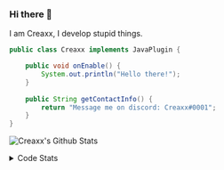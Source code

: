### Hi there 👋

I am Creaxx, I develop stupid things. 

```java
public class Creaxx implements JavaPlugin {

    public void onEnable() {
        System.out.println("Hello there!");
    }
    
    public String getContactInfo() {
        return "Message me on discord: Creaxx#0001";
    }
}
```

![Creaxx's Github Stats](https://github-readme-stats.vercel.app/api?username=CreaxxOG&show_icons=true&theme=dark&count_private=true)

<details>
  <summary>Code Stats</summary>

<!--START_SECTION:waka-->
![Code Time](http://img.shields.io/badge/Code%20Time-812%20hrs%206%20mins-blue)

![Lines of code](https://img.shields.io/badge/From%20Hello%20World%20I%27ve%20Written-73%20Thousand%20lines%20of%20code-blue)

**🐱 My GitHub Data** 

> 🏆 328 Contributions in the Year 2022
 > 
> 📦 226.9 kB Used in GitHub's Storage 
 > 
> 🚫 Not Opted to Hire
 > 
> 📜 3 Public Repositories 
 > 
> 🔑 2 Private Repositories  
 > 
**I'm a Night 🦉** 

```text
🌞 Morning    6 commits      █░░░░░░░░░░░░░░░░░░░░░░░░   3.75% 
🌆 Daytime    61 commits     █████████░░░░░░░░░░░░░░░░   38.12% 
🌃 Evening    76 commits     ████████████░░░░░░░░░░░░░   47.5% 
🌙 Night      17 commits     ██░░░░░░░░░░░░░░░░░░░░░░░   10.62%

```
📅 **I'm Most Productive on Wednesday** 

```text
Monday       24 commits     ███░░░░░░░░░░░░░░░░░░░░░░   15.0% 
Tuesday      32 commits     █████░░░░░░░░░░░░░░░░░░░░   20.0% 
Wednesday    52 commits     ████████░░░░░░░░░░░░░░░░░   32.5% 
Thursday     11 commits     █░░░░░░░░░░░░░░░░░░░░░░░░   6.88% 
Friday       9 commits      █░░░░░░░░░░░░░░░░░░░░░░░░   5.62% 
Saturday     18 commits     ██░░░░░░░░░░░░░░░░░░░░░░░   11.25% 
Sunday       14 commits     ██░░░░░░░░░░░░░░░░░░░░░░░   8.75%

```


📊 **This Week I Spent My Time On** 

```text
💬 Programming Languages: 
Java                     14 hrs 6 mins       ██████████████████████░░░   91.03% 
TypeScript               24 mins             ░░░░░░░░░░░░░░░░░░░░░░░░░   2.69% 
XML                      21 mins             ░░░░░░░░░░░░░░░░░░░░░░░░░   2.27% 
Kotlin                   20 mins             ░░░░░░░░░░░░░░░░░░░░░░░░░   2.17% 
YAML                     6 mins              ░░░░░░░░░░░░░░░░░░░░░░░░░   0.68%

🔥 Editors: 
IntelliJ                 15 hrs 29 mins      █████████████████████████   100.0%

```

**I Mostly Code in Java** 

```text
Java                     5 repos             ███████████████░░░░░░░░░░   62.5% 
EJS                      1 repo              ███░░░░░░░░░░░░░░░░░░░░░░   12.5% 
Kotlin                   1 repo              ███░░░░░░░░░░░░░░░░░░░░░░   12.5% 
Python                   1 repo              ███░░░░░░░░░░░░░░░░░░░░░░   12.5%

```



 Last Updated on 26/08/2022 06:43:59 UTC
<!--END_SECTION:waka-->
</details>
